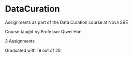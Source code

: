 # DataCuration
Assignments as part of the Data Curation course at Nova SBE

Course taught by Professor Qiwei Han

3 Assignments

Graduated with 19 out of 20.
